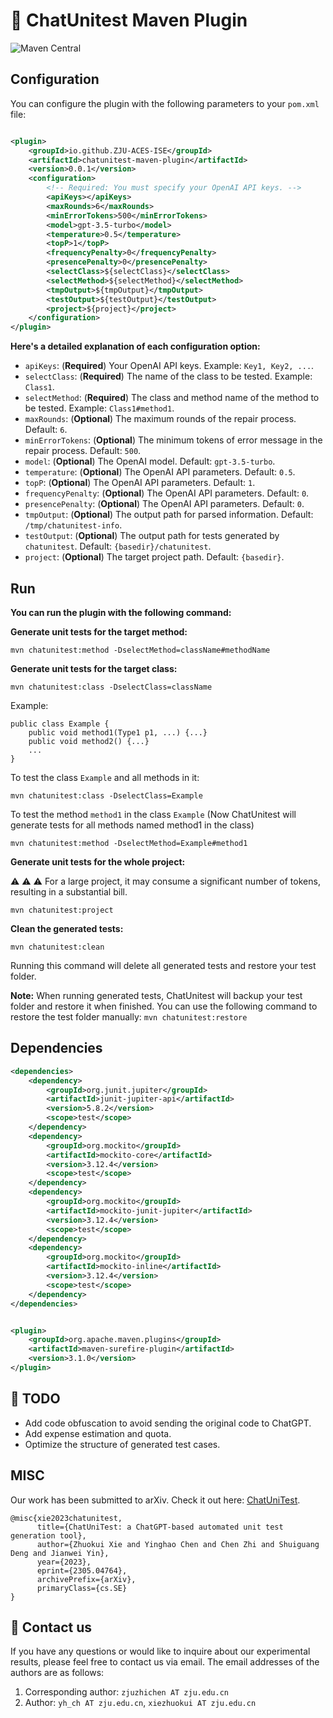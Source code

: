 # :mega: ChatUnitest Maven Plugin
![Maven Central](https://img.shields.io/maven-central/v/io.github.ZJU-ACES-ISE/chatunitest-maven-plugin)

## Configuration

You can configure the plugin with the following parameters to your `pom.xml` file:

```xml

<plugin>
    <groupId>io.github.ZJU-ACES-ISE</groupId>
    <artifactId>chatunitest-maven-plugin</artifactId>
    <version>0.0.1</version>
    <configuration>
        <!-- Required: You must specify your OpenAI API keys. -->
        <apiKeys></apiKeys>
        <maxRounds>6</maxRounds>
        <minErrorTokens>500</minErrorTokens>
        <model>gpt-3.5-turbo</model>
        <temperature>0.5</temperature>
        <topP>1</topP>
        <frequencyPenalty>0</frequencyPenalty>
        <presencePenalty>0</presencePenalty>
        <selectClass>${selectClass}</selectClass>
        <selectMethod>${selectMethod}</selectMethod>
        <tmpOutput>${tmpOutput}</tmpOutput>
        <testOutput>${testOutput}</testOutput>
        <project>${project}</project>
    </configuration>
</plugin>
```

**Here's a detailed explanation of each configuration option:**

- `apiKeys`: (**Required**) Your OpenAI API keys. Example: `Key1, Key2, ...`.
- `selectClass`: (**Required**) The name of the class to be tested. Example: `Class1`.
- `selectMethod`: (**Required**) The class and method name of the method to be tested. Example: `Class1#method1`.
- `maxRounds`: (**Optional**) The maximum rounds of the repair process. Default: `6`.
- `minErrorTokens`: (**Optional**) The minimum tokens of error message in the repair process. Default: `500`.
- `model`: (**Optional**) The OpenAI model. Default: `gpt-3.5-turbo`.
- `temperature`: (**Optional**) The OpenAI API parameters. Default: `0.5`.
- `topP`: (**Optional**) The OpenAI API parameters. Default: `1`.
- `frequencyPenalty`: (**Optional**) The OpenAI API parameters. Default: `0`.
- `presencePenalty`: (**Optional**) The OpenAI API parameters. Default: `0`.
- `tmpOutput`: (**Optional**) The output path for parsed information. Default: `/tmp/chatunitest-info`.
- `testOutput`: (**Optional**) The output path for tests generated by `chatunitest`. Default: `{basedir}/chatunitest`.
- `project`: (**Optional**) The target project path. Default: `{basedir}`.


## Run

**You can run the plugin with the following command:**

**Generate unit tests for the target method:**

```shell
mvn chatunitest:method -DselectMethod=className#methodName
```

**Generate unit tests for the target class:**

```shell
mvn chatunitest:class -DselectClass=className
```

Example:

```
public class Example {
    public void method1(Type1 p1, ...) {...}
    public void method2() {...}
    ...
}
```

To test the class `Example` and all methods in it:

```shell
mvn chatunitest:class -DselectClass=Example
```

To test the method `method1` in the class `Example` (Now ChatUnitest will generate tests for all methods named method1 in the class)

```shell
mvn chatunitest:method -DselectMethod=Example#method1
```

**Generate unit tests for the whole project:**

:warning: :warning: :warning: For a large project, it may consume a significant number of tokens, resulting in a
substantial bill.

```shell
mvn chatunitest:project
```

**Clean the generated tests:**

```shell
mvn chatunitest:clean
```
Running this command will delete all generated tests and restore your test folder.

**Note:** When running generated tests, ChatUnitest will backup your test folder and restore it when finished.
You can use the following command to restore the test folder manually: `mvn chatunitest:restore`

## Dependencies

```xml
<dependencies>
    <dependency>
        <groupId>org.junit.jupiter</groupId>
        <artifactId>junit-jupiter-api</artifactId>
        <version>5.8.2</version>
        <scope>test</scope>
    </dependency>
    <dependency>
        <groupId>org.mockito</groupId>
        <artifactId>mockito-core</artifactId>
        <version>3.12.4</version>
        <scope>test</scope>
    </dependency>
    <dependency>
        <groupId>org.mockito</groupId>
        <artifactId>mockito-junit-jupiter</artifactId>
        <version>3.12.4</version>
        <scope>test</scope>
    </dependency>
    <dependency>
        <groupId>org.mockito</groupId>
        <artifactId>mockito-inline</artifactId>
        <version>3.12.4</version>
        <scope>test</scope>
    </dependency>
</dependencies>
```

```xml

<plugin>
    <groupId>org.apache.maven.plugins</groupId>
    <artifactId>maven-surefire-plugin</artifactId>
    <version>3.1.0</version>
</plugin>
```

## :construction: TODO

- Add code obfuscation to avoid sending the original code to ChatGPT.
- Add expense estimation and quota.
- Optimize the structure of generated test cases.

## MISC

Our work has been submitted to arXiv. Check it out here: [ChatUniTest](https://arxiv.org/abs/2305.04764).

```
@misc{xie2023chatunitest,
      title={ChatUniTest: a ChatGPT-based automated unit test generation tool}, 
      author={Zhuokui Xie and Yinghao Chen and Chen Zhi and Shuiguang Deng and Jianwei Yin},
      year={2023},
      eprint={2305.04764},
      archivePrefix={arXiv},
      primaryClass={cs.SE}
}
```

## :email: Contact us

If you have any questions or would like to inquire about our experimental results, please feel free to contact us via
email. The email addresses of the authors are as follows:

1. Corresponding author: `zjuzhichen AT zju.edu.cn`
2. Author: `yh_ch AT zju.edu.cn`, `xiezhuokui AT zju.edu.cn`